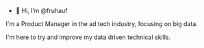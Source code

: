 - 👋 Hi, I’m @fruhauf

I'm a Product Manager in the ad tech industry, focusing on big data.

I'm here to try and improve my data driven technical skills.

<!---
fruhauf/fruhauf is a ✨ special ✨ repository because its `README.md` (this file) appears on your GitHub profile.
You can click the Preview link to take a look at your changes.
--->
